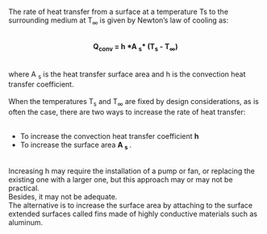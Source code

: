 The rate of heat transfer from a surface at a temperature Ts to the surrounding
medium at T<sub>∞</sub> is given by Newton’s law of cooling as:
<br>
<br>
<center>
<strong>
Q<sub>conv</sub> = h *A <sub>s</sub>* (T<sub>s</sub> - T<sub>∞</sub>)
</strong>
</center>
<br>
<br>
where A <sub>s</sub> is the heat transfer surface area and h is the convection heat transfer coefficient.<br>
<br>
When the temperatures T<sub>s</sub> and T<sub>∞</sub> are fixed by design considerations, as is often the case, there are two ways to increase the rate of heat transfer:<br>
<br>
<ul>
    <li>To increase the convection heat transfer coefficient <strong>h</strong></li>
    <li>To increase the surface area <strong> A <sub>s</sub> </strong>.</li>
</ul>
<br>Increasing h may require the installation of a pump or fan, or
replacing the existing one with a larger one, but this approach may or may not
be practical. 
<br>Besides, it may not be adequate. <br>The alternative is to increase the
surface area by attaching to the surface extended surfaces called fins made of
highly conductive materials such as aluminum. 
<br>
 